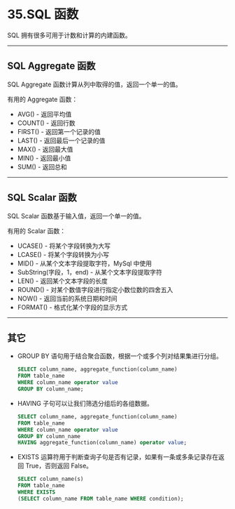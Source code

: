 # 35.SQL 函数

SQL 拥有很多可用于计数和计算的内建函数。

------

## SQL Aggregate 函数

SQL Aggregate 函数计算从列中取得的值，返回一个单一的值。

有用的 Aggregate 函数：

- AVG() - 返回平均值
- COUNT() - 返回行数
- FIRST() - 返回第一个记录的值
- LAST() - 返回最后一个记录的值
- MAX() - 返回最大值
- MIN() - 返回最小值
- SUM() - 返回总和

------

## SQL Scalar 函数

SQL Scalar 函数基于输入值，返回一个单一的值。

有用的 Scalar 函数：

- UCASE() - 将某个字段转换为大写
- LCASE() - 将某个字段转换为小写
- MID() - 从某个文本字段提取字符，MySql 中使用
- SubString(字段，1，end) - 从某个文本字段提取字符
- LEN() - 返回某个文本字段的长度
- ROUND() - 对某个数值字段进行指定小数位数的四舍五入
- NOW() - 返回当前的系统日期和时间
- FORMAT() - 格式化某个字段的显示方式

------

## 其它

- GROUP BY 语句用于结合聚合函数，根据一个或多个列对结果集进行分组。

  ```sql
  SELECT column_name, aggregate_function(column_name)
  FROM table_name
  WHERE column_name operator value
  GROUP BY column_name;
  ```

- HAVING 子句可以让我们筛选分组后的各组数据。

  ```sql
  SELECT column_name, aggregate_function(column_name)
  FROM table_name
  WHERE column_name operator value
  GROUP BY column_name
  HAVING aggregate_function(column_name) operator value;
  ```

- EXISTS 运算符用于判断查询子句是否有记录，如果有一条或多条记录存在返回 True，否则返回 False。

  ```sql
  SELECT column_name(s)
  FROM table_name
  WHERE EXISTS
  (SELECT column_name FROM table_name WHERE condition);
  ```

  